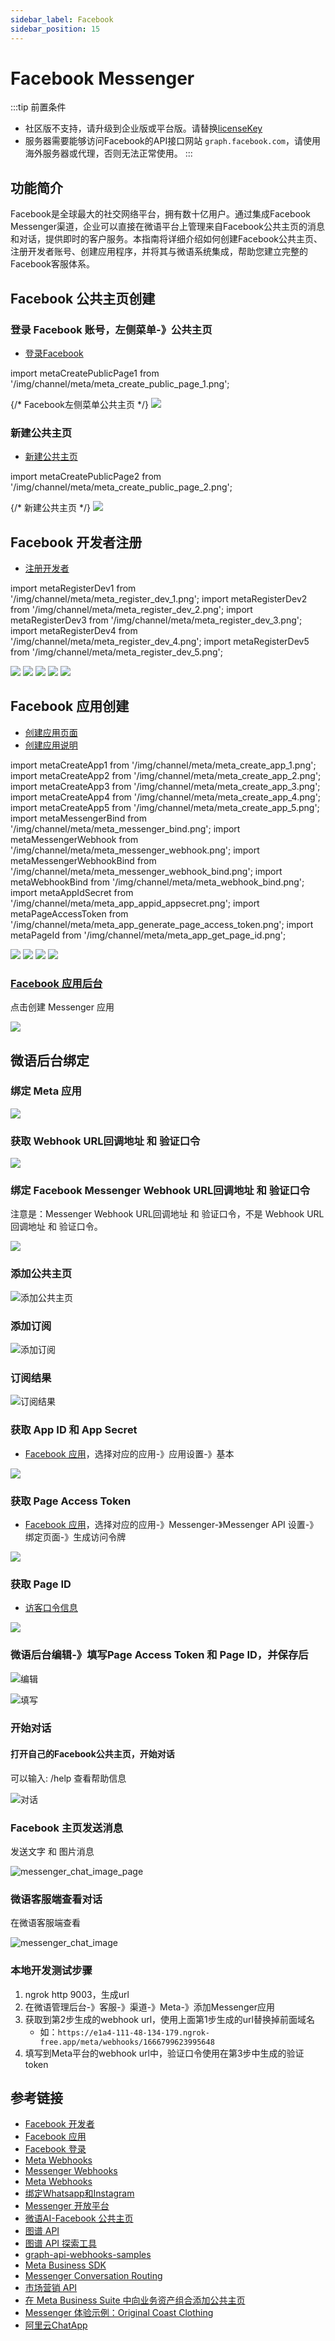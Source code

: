 ```yaml
---
sidebar_label: Facebook
sidebar_position: 15
---
```


# Facebook Messenger

:::tip 前置条件

- 社区版不支持，请升级到企业版或平台版。请替换[licenseKey](../development/license.md)
- 服务器需要能够访问Facebook的API接口网站 `graph.facebook.com`，请使用海外服务器或代理，否则无法正常使用。
:::

## 功能简介

Facebook是全球最大的社交网络平台，拥有数十亿用户。通过集成Facebook Messenger渠道，企业可以直接在微语平台上管理来自Facebook公共主页的消息和对话，提供即时的客户服务。本指南将详细介绍如何创建Facebook公共主页、注册开发者账号、创建应用程序，并将其与微语系统集成，帮助您建立完整的Facebook客服体系。

## Facebook 公共主页创建

### 登录 Facebook 账号，左侧菜单-》公共主页

- [登录Facebook](https://www.facebook.com/)

import metaCreatePublicPage1 from '/img/channel/meta/meta_create_public_page_1.png';

{/* Facebook左侧菜单公共主页 */}
<img src={metaCreatePublicPage1} />

### 新建公共主页

- [新建公共主页](https://www.facebook.com/pages/?category=your_pages&ref=bookmarks)

import metaCreatePublicPage2 from '/img/channel/meta/meta_create_public_page_2.png';

{/* 新建公共主页 */}
<img src={metaCreatePublicPage2} />

## Facebook 开发者注册

- [注册开发者](https://developers.facebook.com/docs/development/register)

import metaRegisterDev1 from '/img/channel/meta/meta_register_dev_1.png';
import metaRegisterDev2 from '/img/channel/meta/meta_register_dev_2.png';
import metaRegisterDev3 from '/img/channel/meta/meta_register_dev_3.png';
import metaRegisterDev4 from '/img/channel/meta/meta_register_dev_4.png';
import metaRegisterDev5 from '/img/channel/meta/meta_register_dev_5.png';

<img src={metaRegisterDev1} />
<img src={metaRegisterDev2} />
<img src={metaRegisterDev3} />
<img src={metaRegisterDev4} />
<img src={metaRegisterDev5} />

## Facebook 应用创建

- [创建应用页面](https://developers.facebook.com/apps/creation/)
- [创建应用说明](https://developers.facebook.com/docs/development/create-an-app)

import metaCreateApp1 from '/img/channel/meta/meta_create_app_1.png';
import metaCreateApp2 from '/img/channel/meta/meta_create_app_2.png';
import metaCreateApp3 from '/img/channel/meta/meta_create_app_3.png';
import metaCreateApp4 from '/img/channel/meta/meta_create_app_4.png';
import metaCreateApp5 from '/img/channel/meta/meta_create_app_5.png';
import metaMessengerBind from '/img/channel/meta/meta_messenger_bind.png';
import metaMessengerWebhook from '/img/channel/meta/meta_messenger_webhook.png';
import metaMessengerWebhookBind from '/img/channel/meta/meta_messenger_webhook_bind.png';
import metaWebhookBind from '/img/channel/meta/meta_webhook_bind.png';
import metaAppIdSecret from '/img/channel/meta/meta_app_appid_appsecret.png';
import metaPageAccessToken from '/img/channel/meta/meta_app_generate_page_access_token.png';
import metaPageId from '/img/channel/meta/meta_app_get_page_id.png';

<img src={metaCreateApp1} />
<img src={metaCreateApp2} />
<img src={metaCreateApp3} />
<img src={metaCreateApp4} />

### [Facebook 应用后台](https://developers.facebook.com/apps/)

点击创建 Messenger 应用

<img src={metaCreateApp5} />

## 微语后台绑定

### 绑定 Meta 应用

<img src={metaMessengerBind} />

### 获取 Webhook URL回调地址 和 验证口令

<img src={metaMessengerWebhook} />

### 绑定 Facebook Messenger Webhook URL回调地址 和 验证口令

注意是：Messenger Webhook URL回调地址 和 验证口令，不是 Webhook URL回调地址 和 验证口令。

<img src={metaMessengerWebhookBind} />

### 添加公共主页

![添加公共主页](/img/channel/meta/meta_messenger_add_page.png)

### 添加订阅

![添加订阅](/img/channel/meta/meta_messenger_add_subscribe.png)

### 订阅结果

![订阅结果](/img/channel/meta/meta_messenger_subscribe_list.png)

### 获取 App ID 和 App Secret

- [Facebook 应用](https://developers.facebook.com/apps/)，选择对应的应用-》应用设置-》基本

<img src={metaAppIdSecret} />

### 获取 Page Access Token

- [Facebook 应用](https://developers.facebook.com/apps/)，选择对应的应用-》Messenger-》Messenger API 设置-》绑定页面-》生成访问令牌

<img src={metaPageAccessToken} />

### 获取 Page ID

- [访客口令信息](https://developers.facebook.com/tools/debug/accesstoken/?access_token=EAAV8HSdkm0cBO2AC47g86fWjhTQyYq1kZBDlNnmsR0bvCa0ywWV6MDtVEwdQGZBxax0tYiKbb2Ue2jHqziJI6lhOdbbIJvuF9YZAhZAtUfDZAoUsD6XxbeC44dgA38EI2OAyl3lujMjE0Ir938dSoWa7Jb9P2BxHTT3wwTVjPleyYBrZBMqogOxDUoqqjYJlJGcdWgaDS2jJubdCywMZBgZD&version=v23.0)

<img src={metaPageId} />

### 微语后台编辑-》填写Page Access Token 和 Page ID，并保存后

![编辑](/img/channel/meta/meta_weiyu_messenger_edit.png)

![填写](/img/channel/meta/meta_weiyu_messenger_page_access_token.png)

<!-- ### 绑定 Facebook Webhook URL回调地址 和 验证口令
注意是：Webhook URL回调地址 和 验证口令，不是Messenger Webhook URL回调地址 和 验证口令。
<img src={metaWebhookBind} /> -->

### 开始对话

#### 打开自己的Facebook公共主页，开始对话

可以输入: /help 查看帮助信息

![对话](/img/channel/messenger/messenger_chat.png)

<!-- #### 可以输入: /help 查看帮助信息 -->
<!-- ![对话](/img/channel/messenger/messenger_chat_help.png) -->

### Facebook 主页发送消息

发送文字 和 图片消息

![messenger_chat_image_page](/img/channel/messenger/messenger_chat_image_page.png)

### 微语客服端查看对话

在微语客服端查看

![messenger_chat_image](/img/channel/messenger/messenger_chat_image.png)

### 本地开发测试步骤

1. ngrok http 9003，生成url
2. 在微语管理后台-》客服-》渠道-》Meta-》添加Messenger应用
3. 获取到第2步生成的webhook url，使用上面第1步生成的url替换掉前面域名
   - 如：`https://e1a4-111-48-134-179.ngrok-free.app/meta/webhooks/1666799623995648`
4. 填写到Meta平台的webhook url中，验证口令使用在第3步中生成的验证token

## 参考链接

- [Facebook 开发者](https://developers.facebook.com/)
- [Facebook 应用](https://developers.facebook.com/apps/)
- [Facebook 登录](https://developers.facebook.com/docs/facebook-login)
- [Meta Webhooks](https://developers.facebook.com/docs/graph-api/webhooks/)
- [Messenger Webhooks](https://developers.facebook.com/docs/messenger-platform/webhooks)
- [Meta Webhooks](https://developers.facebook.com/docs/graph-api/webhooks)
- [绑定Whatsapp和Instagram](https://www.facebook.com/settings/?tab=linked_profiles)
- [Messenger 开放平台](https://developers.facebook.com/docs/messenger-platform/)
- [微语AI-Facebook 公共主页](https://www.facebook.com/profile.php?id=61577041798201)
- [图谱 API](https://developers.facebook.com/docs/graph-api)
- [图谱 API 探索工具](https://developers.facebook.com/tools/explorer)
- [graph-api-webhooks-samples](https://github.com/fbsamples/graph-api-webhooks-samples)
- [Meta Business SDK](https://developers.facebook.com/docs/business-sdk/getting-started)
- [Messenger Conversation Routing](https://www.facebook.com/settings?tab=msgr_conversation_routing)
- [市场营销 API](https://developers.facebook.com/docs/marketing-apis)
- [在 Meta Business Suite 中向业务资产组合添加公共主页](https://www.facebook.com/business/help/720478807965744?id=420299598837059&helpref=faq_content)
- [Messenger 体验示例：Original Coast Clothing](https://developers.facebook.com/docs/messenger-platform/getting-started/sample-experience/)
- [阿里云ChatApp](https://chatapp.console.aliyun.com/Overview)
